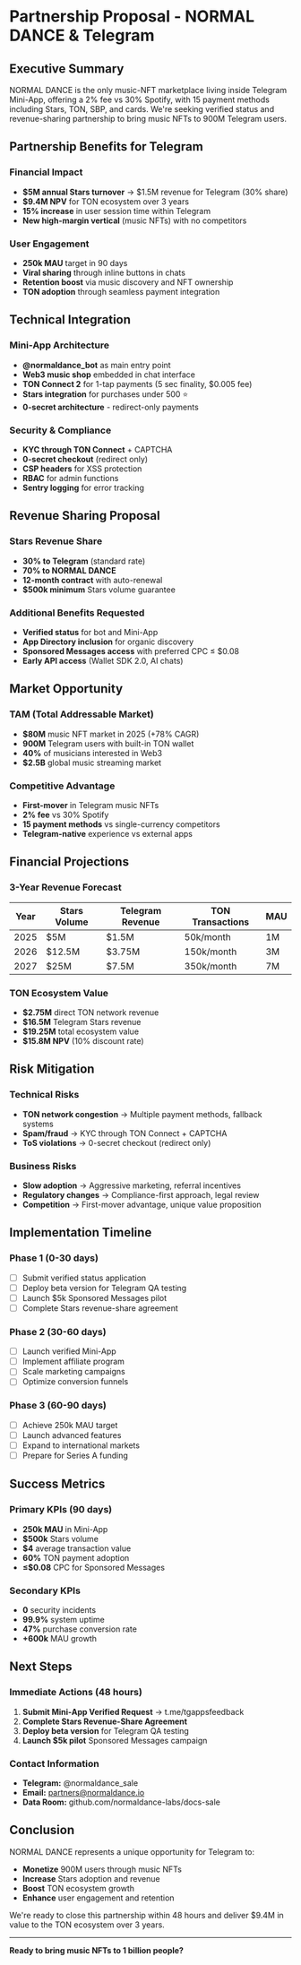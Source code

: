 # Partnership Proposal - NORMAL DANCE & Telegram

## Executive Summary

NORMAL DANCE is the only music-NFT marketplace living inside Telegram Mini-App, offering a 2% fee vs 30% Spotify, with 15 payment methods including Stars, TON, SBP, and cards. We're seeking verified status and revenue-sharing partnership to bring music NFTs to 900M Telegram users.

## Partnership Benefits for Telegram

### Financial Impact
- **$5M annual Stars turnover** → $1.5M revenue for Telegram (30% share)
- **$9.4M NPV** for TON ecosystem over 3 years
- **15% increase** in user session time within Telegram
- **New high-margin vertical** (music NFTs) with no competitors

### User Engagement
- **250k MAU** target in 90 days
- **Viral sharing** through inline buttons in chats
- **Retention boost** via music discovery and NFT ownership
- **TON adoption** through seamless payment integration

## Technical Integration

### Mini-App Architecture
- **@normaldance_bot** as main entry point
- **Web3 music shop** embedded in chat interface
- **TON Connect 2** for 1-tap payments (5 sec finality, $0.005 fee)
- **Stars integration** for purchases under 500 ⭐
- **0-secret architecture** - redirect-only payments

### Security & Compliance
- **KYC through TON Connect** + CAPTCHA
- **0-secret checkout** (redirect only)
- **CSP headers** for XSS protection
- **RBAC** for admin functions
- **Sentry logging** for error tracking

## Revenue Sharing Proposal

### Stars Revenue Share
- **30% to Telegram** (standard rate)
- **70% to NORMAL DANCE**
- **12-month contract** with auto-renewal
- **$500k minimum** Stars volume guarantee

### Additional Benefits Requested
- **Verified status** for bot and Mini-App
- **App Directory inclusion** for organic discovery
- **Sponsored Messages access** with preferred CPC ≤ $0.08
- **Early API access** (Wallet SDK 2.0, AI chats)

## Market Opportunity

### TAM (Total Addressable Market)
- **$80M** music NFT market in 2025 (+78% CAGR)
- **900M** Telegram users with built-in TON wallet
- **40%** of musicians interested in Web3
- **$2.5B** global music streaming market

### Competitive Advantage
- **First-mover** in Telegram music NFTs
- **2% fee** vs 30% Spotify
- **15 payment methods** vs single-currency competitors
- **Telegram-native** experience vs external apps

## Financial Projections

### 3-Year Revenue Forecast
| Year | Stars Volume | Telegram Revenue | TON Transactions | MAU |
|------|--------------|------------------|------------------|-----|
| 2025 | $5M | $1.5M | 50k/month | 1M |
| 2026 | $12.5M | $3.75M | 150k/month | 3M |
| 2027 | $25M | $7.5M | 350k/month | 7M |

### TON Ecosystem Value
- **$2.75M** direct TON network revenue
- **$16.5M** Telegram Stars revenue
- **$19.25M** total ecosystem value
- **$15.8M NPV** (10% discount rate)

## Risk Mitigation

### Technical Risks
- **TON network congestion** → Multiple payment methods, fallback systems
- **Spam/fraud** → KYC through TON Connect + CAPTCHA
- **ToS violations** → 0-secret checkout (redirect only)

### Business Risks
- **Slow adoption** → Aggressive marketing, referral incentives
- **Regulatory changes** → Compliance-first approach, legal review
- **Competition** → First-mover advantage, unique value proposition

## Implementation Timeline

### Phase 1 (0-30 days)
- [ ] Submit verified status application
- [ ] Deploy beta version for Telegram QA testing
- [ ] Launch $5k Sponsored Messages pilot
- [ ] Complete Stars revenue-share agreement

### Phase 2 (30-60 days)
- [ ] Launch verified Mini-App
- [ ] Implement affiliate program
- [ ] Scale marketing campaigns
- [ ] Optimize conversion funnels

### Phase 3 (60-90 days)
- [ ] Achieve 250k MAU target
- [ ] Launch advanced features
- [ ] Expand to international markets
- [ ] Prepare for Series A funding

## Success Metrics

### Primary KPIs (90 days)
- **250k MAU** in Mini-App
- **$500k** Stars volume
- **$4** average transaction value
- **60%** TON payment adoption
- **≤$0.08** CPC for Sponsored Messages

### Secondary KPIs
- **0** security incidents
- **99.9%** system uptime
- **47%** purchase conversion rate
- **+600k** MAU growth

## Next Steps

### Immediate Actions (48 hours)
1. **Submit Mini-App Verified Request** → t.me/tgappsfeedback
2. **Complete Stars Revenue-Share Agreement**
3. **Deploy beta version** for Telegram QA testing
4. **Launch $5k pilot** Sponsored Messages campaign

### Contact Information
- **Telegram:** @normaldance_sale
- **Email:** partners@normaldance.io
- **Data Room:** github.com/normaldance-labs/docs-sale

## Conclusion

NORMAL DANCE represents a unique opportunity for Telegram to:
- **Monetize** 900M users through music NFTs
- **Increase** Stars adoption and revenue
- **Boost** TON ecosystem growth
- **Enhance** user engagement and retention

We're ready to close this partnership within 48 hours and deliver $9.4M in value to the TON ecosystem over 3 years.

---

**Ready to bring music NFTs to 1 billion people?**
